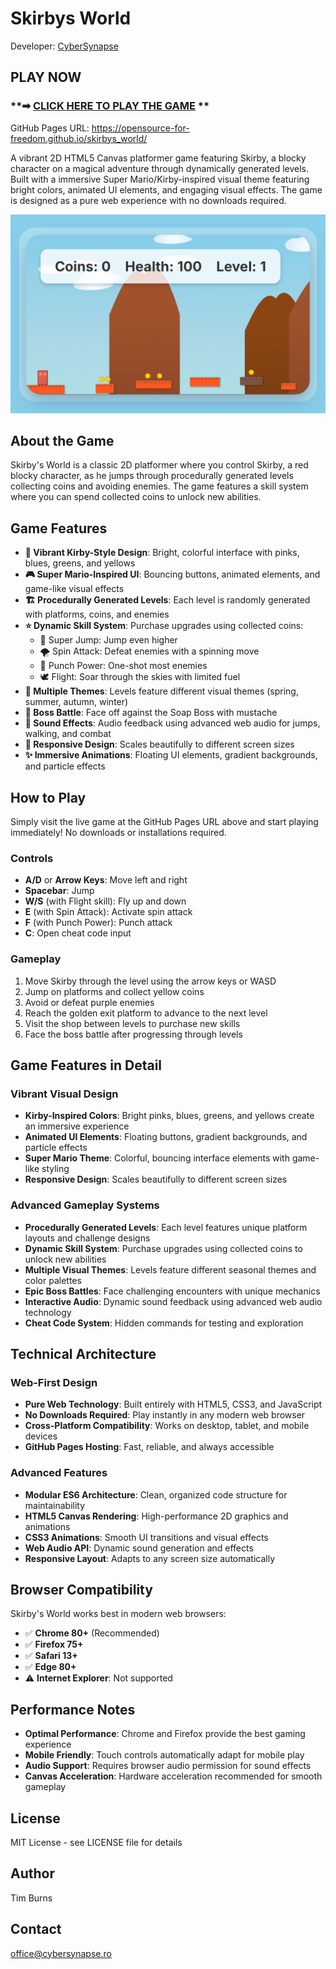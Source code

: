 # Skirbys World

Developer: [CyberSynapse](https://cybersynapse.ro/) 


##  **PLAY NOW**
### **➡ [CLICK HERE TO PLAY THE GAME](https://opensource-for-freedom.github.io/skirbys_world/) **

GitHub Pages URL: https://opensource-for-freedom.github.io/skirbys_world/

A vibrant 2D HTML5 Canvas platformer game featuring Skirby, a blocky character on a magical adventure through dynamically generated levels. Built with a immersive Super Mario/Kirby-inspired visual theme featuring bright colors, animated UI elements, and engaging visual effects. The game is designed as a pure web experience with no downloads required.

![Skirby's World Screenshot](IMG_2133.jpeg)

## About the Game

Skirby's World is a classic 2D platformer where you control Skirby, a red blocky character, as he jumps through procedurally generated levels collecting coins and avoiding enemies. The game features a skill system where you can spend collected coins to unlock new abilities.

## Game Features

- **🌈 Vibrant Kirby-Style Design**: Bright, colorful interface with pinks, blues, greens, and yellows
- **🎮 Super Mario-Inspired UI**: Bouncing buttons, animated elements, and game-like visual effects
- **🏗️ Procedurally Generated Levels**: Each level is randomly generated with platforms, coins, and enemies  
- **⭐ Dynamic Skill System**: Purchase upgrades using collected coins:
  - 🚀 Super Jump: Jump even higher
  - 🌪️ Spin Attack: Defeat enemies with a spinning move
  - 👊 Punch Power: One-shot most enemies  
  - 🕊️ Flight: Soar through the skies with limited fuel
- **🎨 Multiple Themes**: Levels feature different visual themes (spring, summer, autumn, winter)
- **👹 Boss Battle**: Face off against the Soap Boss with mustache
- **🎵 Sound Effects**: Audio feedback using advanced web audio for jumps, walking, and combat
- **📱 Responsive Design**: Scales beautifully to different screen sizes
- **✨ Immersive Animations**: Floating UI elements, gradient backgrounds, and particle effects

## How to Play

Simply visit the live game at the GitHub Pages URL above and start playing immediately! No downloads or installations required.

### Controls
- **A/D** or **Arrow Keys**: Move left and right
- **Spacebar**: Jump
- **W/S** (with Flight skill): Fly up and down
- **E** (with Spin Attack): Activate spin attack
- **F** (with Punch Power): Punch attack
- **C**: Open cheat code input

### Gameplay
1. Move Skirby through the level using the arrow keys or WASD
2. Jump on platforms and collect yellow coins
3. Avoid or defeat purple enemies
4. Reach the golden exit platform to advance to the next level
5. Visit the shop between levels to purchase new skills
6. Face the boss battle after progressing through levels

## Game Features in Detail

### Vibrant Visual Design
- **Kirby-Inspired Colors**: Bright pinks, blues, greens, and yellows create an immersive experience
- **Animated UI Elements**: Floating buttons, gradient backgrounds, and particle effects
- **Super Mario Theme**: Colorful, bouncing interface elements with game-like styling
- **Responsive Design**: Scales beautifully to different screen sizes

### Advanced Gameplay Systems

- **Procedurally Generated Levels**: Each level features unique platform layouts and challenge designs
- **Dynamic Skill System**: Purchase upgrades using collected coins to unlock new abilities
- **Multiple Visual Themes**: Levels feature different seasonal themes and color palettes  
- **Epic Boss Battles**: Face challenging encounters with unique mechanics
- **Interactive Audio**: Dynamic sound feedback using advanced web audio technology
- **Cheat Code System**: Hidden commands for testing and exploration

## Technical Architecture

### Web-First Design
- **Pure Web Technology**: Built entirely with HTML5, CSS3, and JavaScript
- **No Downloads Required**: Play instantly in any modern web browser
- **Cross-Platform Compatibility**: Works on desktop, tablet, and mobile devices
- **GitHub Pages Hosting**: Fast, reliable, and always accessible

### Advanced Features
- **Modular ES6 Architecture**: Clean, organized code structure for maintainability
- **HTML5 Canvas Rendering**: High-performance 2D graphics and animations
- **CSS3 Animations**: Smooth UI transitions and visual effects
- **Web Audio API**: Dynamic sound generation and effects
- **Responsive Layout**: Adapts to any screen size automatically

## Browser Compatibility

Skirby's World works best in modern web browsers:
- ✅ **Chrome 80+** (Recommended)
- ✅ **Firefox 75+** 
- ✅ **Safari 13+**
- ✅ **Edge 80+**
- ⚠️ **Internet Explorer**: Not supported

## Performance Notes

- **Optimal Performance**: Chrome and Firefox provide the best gaming experience
- **Mobile Friendly**: Touch controls automatically adapt for mobile play
- **Audio Support**: Requires browser audio permission for sound effects
- **Canvas Acceleration**: Hardware acceleration recommended for smooth gameplay

## License

MIT License - see LICENSE file for details

## Author

Tim Burns

## Contact
office@cybersynapse.ro
